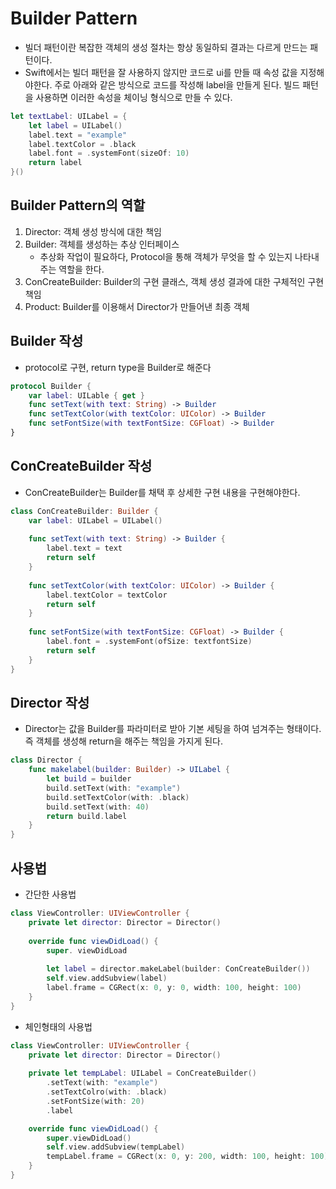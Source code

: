 # Builder Pattern
- 빌더 패턴이란 복잡한 객체의 생성 절차는 항상 동일하되 결과는 다르게 만드는 패턴이다. 
- Swift에서는 빌더 패턴을 잘 사용하지 않지만 코드로 ui를 만들 때 속성 값을 지정해야한다. 주로 아래와 같은 방식으로 코드를 작성해 label을 만들게 된다. 빌드 패턴을 사용하면 이러한 속성을 체이닝 형식으로 만들 수 있다.

```swift
let textLabel: UILabel = {
    let label = UILabel()
    label.text = "example"
    label.textColor = .black
    label.font = .systemFont(sizeOf: 10)
    return label 
}()
```
## Builder Pattern의 역할
1. Director: 객체 생성 방식에 대한 책임
2. Builder: 객체를 생성하는 추상 인터페이스
    - 추상화 작업이 필요하다, Protocol을 통해 객체가 무엇을 할 수 있는지 나타내주는 역할을 한다.
3. ConCreateBuilder: Builder의 구현 클래스, 객체 생성 결과에 대한 구체적인 구현 책임 
4. Product: Builder를 이용해서 Director가 만들어낸 최종 객체

## Builder 작성
- protocol로 구현, return type을 Builder로 해준다

```swift
protocol Builder {
    var label: UILable { get }
    func setText(with text: String) -> Builder
    func setTextColor(with textColor: UIColor) -> Builder
    func setFontSize(with textFontSize: CGFloat) -> Builder
}
```

## ConCreateBuilder 작성
- ConCreateBuilder는 Builder를 채택 후 상세한 구현 내용을 구현해야한다. 

```swift
class ConCreateBuilder: Builder {
    var label: UILabel = UILabel()
    
    func setText(with text: String) -> Builder {
        label.text = text
        return self
    }
    
    func setTextColor(with textColor: UIColor) -> Builder {
        label.textColor = textColor
        return self
    }
    
    func setFontSize(with textFontSize: CGFloat) -> Builder {
        label.font = .systemFont(ofSize: textfontSize)
        return self
    }
}
```

## Director 작성
- Director는 값을 Builder를 파라미터로 받아 기본 세팅을 하여 넘겨주는 형태이다. 즉 객체를 생성해 return을 해주는 책임을 가지게 된다.

```swift
class Director {
    func makelabel(builder: Builder) -> UILabel {
        let build = builder
        build.setText(with: "example")
        build.setTextColor(with: .black)
        build.setText(with: 40)
        return build.label
    }
}
```
## 사용법
- 간단한 사용법
```swift
class ViewController: UIViewController {
    private let director: Director = Director()
    
    override func viewDidLoad() {
        super. viewDidLoad
        
        let label = director.makeLabel(builder: ConCreateBuilder())
        self.view.addSubview(label)
        label.frame = CGRect(x: 0, y: 0, width: 100, height: 100)
    }
}
```

- 체인형태의 사용법

```swift
class ViewController: UIViewController {
    private let director: Director = Director()
    
    private let tempLabel: UILabel = ConCreateBuilder()
        .setText(with: "example")
        .setTextColro(with: .black)
        .setFontSize(with: 20)
        .label

    override func viewDidLoad() {
        super.viewDidLoad()
        self.view.addSubview(tempLabel)
        tempLabel.frame = CGRect(x: 0, y: 200, width: 100, height: 100)
    }
}
```
